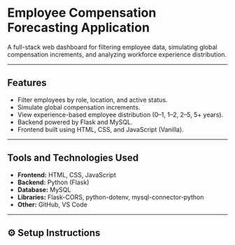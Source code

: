 #  Employee Compensation Forecasting Application

A full-stack web dashboard for filtering employee data, simulating global compensation increments, and analyzing workforce experience distribution.

---

##  Features

- Filter employees by role, location, and active status.
- Simulate global compensation increments.
- View experience-based employee distribution (0–1, 1–2, 2–5, 5+ years).
- Backend powered by Flask and MySQL.
- Frontend built using HTML, CSS, and JavaScript (Vanilla).

---

##  Tools and Technologies Used

- **Frontend:** HTML, CSS, JavaScript
- **Backend:** Python (Flask)
- **Database:** MySQL
- **Libraries:** Flask-CORS, python-dotenv, mysql-connector-python
- **Other:** GitHub, VS Code

---

## ⚙️ Setup Instructions


